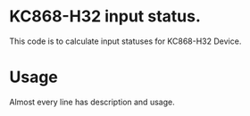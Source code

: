 # KC868-H32 input status.
This code is to calculate input statuses for KC868-H32 Device.
# Usage
Almost every line has description and usage.
